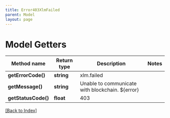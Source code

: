 ```yaml
---
title: Error403XlmFailed
parent: Model
layout: page
---
```


# Model Getters

Method name | Return type | Description | Notes
------------ | ------------- | ------------- | -------------
**getErrorCode()** | **string** | xlm.failed |
**getMessage()** | **string** | Unable to communicate with blockchain. ${error} |
**getStatusCode()** | **float** | 403 |

[[Back to Index]](../index.md)
